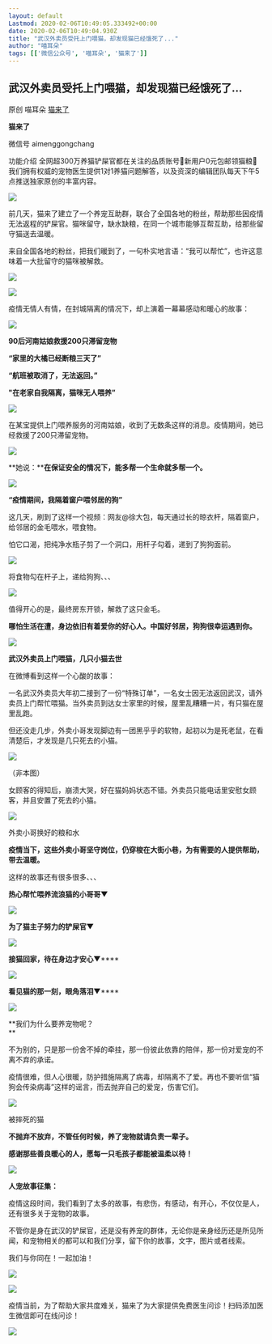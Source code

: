 ```yaml
---
layout: default
Lastmod: 2020-02-06T10:49:05.333492+00:00
date: 2020-02-06T10:49:04.930Z
title: "武汉外卖员受托上门喂猫，却发现猫已经饿死了..."
author: "喵耳朵"
tags: [['微信公众号', '喵耳朵', '猫来了']]
---
```


武汉外卖员受托上门喂猫，却发现猫已经饿死了...
------------------------

原创 喵耳朵 [猫来了](javascript:void(0);)

**猫来了** 

微信号 aimenggongchang

功能介绍 全网超300万养猫铲屎官都在关注的品质账号🎁新用户0元包邮领猫粮🎁我们拥有权威的宠物医生提供1对1养猫问题解答，以及资深的编辑团队每天下午5点推送独家原创的丰富内容。

![](https://images.weserv.nl/?url=https%3A%2F%2Fmmbiz.qpic.cn%2Fmmbiz_gif%2Fn6kw3MicQvcItxqEricWAia50Znx664TnR3TmwdEgEWWf2RO3I6J21EvOA3DGvVYPhqM8wObyGLA5Jk3Z9SrhKQAA%2F640%3Fwx_fmt%3Dgif)

  

前几天，猫来了建立了一个养宠互助群，联合了全国各地的粉丝，帮助那些因疫情无法返程的铲屎官。猫咪留守，缺水缺粮，在同一个城市能够互帮互助，给那些留守猫送去温暖。

  

来自全国各地的粉丝，把我们暖到了，一句朴实地言语：“我可以帮忙”，也许这意味着一大批留守的猫咪被解救。

  

![](https://images.weserv.nl/?url=https%3A%2F%2Fmmbiz.qpic.cn%2Fmmbiz_jpg%2Fn6kw3MicQvcJDVtMgrLic8p99Sicfax7MXRg0Yt2QgHBdmqZN98ywcvibV1kWCA8uneEgz5ohxMC3zddFlDicQ3hv9g%2F640%3Fwx_fmt%3Djpeg)

![](https://images.weserv.nl/?url=https%3A%2F%2Fmmbiz.qpic.cn%2Fmmbiz_jpg%2Fn6kw3MicQvcJDVtMgrLic8p99Sicfax7MXRS1GNIcMBEpnIHye7FxJ9jRf50tMk6BcLeXz0skEeibZNL7htelnU9bA%2F640%3Fwx_fmt%3Djpeg)

  

疫情无情人有情，在封城隔离的情况下，却上演着一幕幕感动和暖心的故事：

  

  

![](https://images.weserv.nl/?url=https%3A%2F%2Fmmbiz.qpic.cn%2Fmmbiz_png%2Fn6kw3MicQvcKgYWNYz1OAmPzW3BV2OiaZDIPRJ9wd2KqftpVeUO4BcsN4hJb6U4RmZwlsd9JcibnVj6AAZxiaauibNA%2F640%3Fwx_fmt%3Dpng)

**90后河南姑娘救援200只滞留宠物**

  

**“家里的大橘已经断粮三天了”**  

**“航班被取消了，无法返回。”**

**"在老家自我隔离，猫咪无人喂养”**

  

![](https://images.weserv.nl/?url=https%3A%2F%2Fmmbiz.qpic.cn%2Fmmbiz_gif%2Fn6kw3MicQvcJDVtMgrLic8p99Sicfax7MXRpBkdPcz9oayY1ts5dp3IWlvSicsST1XgvTs2gCcBptdzAibrzsMLDhNQ%2F640%3Fwx_fmt%3Dgif)

  

在某宝提供上门喂养服务的河南姑娘，收到了无数条这样的消息。疫情期间，她已经救援了200只滞留宠物。

  

![](https://images.weserv.nl/?url=https%3A%2F%2Fmmbiz.qpic.cn%2Fmmbiz_gif%2Fn6kw3MicQvcJDVtMgrLic8p99Sicfax7MXRWB8FnaP3p81yuHbQiaER3ZScAOhvCtZtskJqWNwlAibRVMiariaVxTGDTg%2F640%3Fwx_fmt%3Dgif)

  

**她说：****在保证安全的情况下，能多帮一个生命就多帮一个。**

![](https://images.weserv.nl/?url=https%3A%2F%2Fmmbiz.qpic.cn%2Fmmbiz_png%2Fn6kw3MicQvcKgYWNYz1OAmPzW3BV2OiaZDtC0Jxy0e5wTicRicSvvZ1icyLRpRSjHrs8Qg3IhpDBplrUFrDXrgHo3MQ%2F640%3Fwx_fmt%3Dpng)

**“疫情期间，我隔着窗户喂邻居的狗”**  

  

这几天，刷到了这样一个视频：网友@徐大包，每天通过长的晾衣杆，隔着窗户，给邻居的金毛喂水，喂食物。

  

怕它口渴，把纯净水瓶子剪了一个洞口，用杆子勾着，递到了狗狗面前。

  

![](https://images.weserv.nl/?url=https%3A%2F%2Fmmbiz.qpic.cn%2Fmmbiz_gif%2Fn6kw3MicQvcJDVtMgrLic8p99Sicfax7MXRnRoc5W3FtmKzmXmSy28PDj3Eic0blk91LX9dIVgjfZYNwXwQIlIIhqg%2F640%3Fwx_fmt%3Dgif)

  

将食物勾在杆子上，递给狗狗、、、  

  

![](https://images.weserv.nl/?url=https%3A%2F%2Fmmbiz.qpic.cn%2Fmmbiz_gif%2Fn6kw3MicQvcJDVtMgrLic8p99Sicfax7MXRFk0ZSCNrsKUibwBhCCVWSghvvShQxC2NiaY3ehFu4wich68mklGTZParQ%2F640%3Fwx_fmt%3Dgif)

  

值得开心的是，最终房东开锁，解救了这只金毛。

  

**哪怕生活在遭，身边依旧有着爱你的好心人。中国好邻居，狗狗很幸运遇到你。**

  

  

![](https://images.weserv.nl/?url=https%3A%2F%2Fmmbiz.qpic.cn%2Fmmbiz_png%2Fn6kw3MicQvcKgYWNYz1OAmPzW3BV2OiaZDaPd0bicxIUVA6ib4XG3BoRciaIhClTuVfic33Iw3ibQ3WZ2nabVy8akUu4w%2F640%3Fwx_fmt%3Dpng)

**武汉外卖员上门喂猫，几只小猫去世**

  

在微博看到这样一个心酸的故事：

  

一名武汉外卖员大年初二接到了一份“特殊订单”，一名女士因无法返回武汉，请外卖员上门帮忙喂猫。当外卖员到达女士家里的时候，屋里乱糟糟一片，有只猫在屋里乱跑。

  

但还没走几步，外卖小哥发现脚边有一团黑乎乎的软物，起初以为是死老鼠，在看清楚后，才发现是几只死去的小猫。

  

![](https://images.weserv.nl/?url=https%3A%2F%2Fmmbiz.qpic.cn%2Fmmbiz_jpg%2Fn6kw3MicQvcJDVtMgrLic8p99Sicfax7MXRJYlqUn0pfKAhndiaCy4XFicjVKAtxibaicPcKY55pQudovJgCUxm2l6Crg%2F640%3Fwx_fmt%3Djpeg)

（非本图）  

  

女顾客的得知后，崩溃大哭，好在猫妈妈状态不错。外卖员只能电话里安慰女顾客，并且安置了死去的小猫。

  

![](https://images.weserv.nl/?url=https%3A%2F%2Fmmbiz.qpic.cn%2Fmmbiz_jpg%2Fn6kw3MicQvcJDVtMgrLic8p99Sicfax7MXRQ8YsvGCJUwZWgyA0vrpM2vB2Xg8Z3DSZJZFhSVyzvX0rcOAG8WOf4A%2F640%3Fwx_fmt%3Djpeg)

外卖小哥换好的粮和水

  

**疫情当下，这些外卖小哥坚守岗位，仍穿梭在大街小巷，为有需要的人提供帮助，带去温暖。**

  

这样的故事还有很多很多、、、  

  

**热心帮忙喂养流浪猫的小哥哥▼**  

![](https://images.weserv.nl/?url=https%3A%2F%2Fmmbiz.qpic.cn%2Fmmbiz_jpg%2Fn6kw3MicQvcJDVtMgrLic8p99Sicfax7MXRSLDElejnHrXmM7usvqQ1aJicZksQuOliaOyoZrzSBxN8y01CSvjcX96g%2F640%3Fwx_fmt%3Djpeg)

  

**为了猫主子努力的铲屎官▼**

![](https://images.weserv.nl/?url=https%3A%2F%2Fmmbiz.qpic.cn%2Fmmbiz_jpg%2Fn6kw3MicQvcJDVtMgrLic8p99Sicfax7MXREy3oicVH4986n11HyFzBpuEn18lX871Qt1MT86Q2o8iciboicZs3ap458w%2F640%3Fwx_fmt%3Djpeg)

  

**接猫回家，待在身边才安心**▼****

![](https://images.weserv.nl/?url=https%3A%2F%2Fmmbiz.qpic.cn%2Fmmbiz_jpg%2Fn6kw3MicQvcJDVtMgrLic8p99Sicfax7MXRkCNiaYrhGpbj54juKNSJvpbVdwuWJY0iaqWapMmYz6r4KbjZWZ7mQ5uA%2F640%3Fwx_fmt%3Djpeg)

  

**看见猫的那一刻，眼角落泪**▼****

![](https://images.weserv.nl/?url=https%3A%2F%2Fmmbiz.qpic.cn%2Fmmbiz_jpg%2Fn6kw3MicQvcJDVtMgrLic8p99Sicfax7MXRniaRGNj1n8ZXlZpiaHb20xicwr82v4NOngWdXHhTysBoAeInUkBLfZcYg%2F640%3Fwx_fmt%3Djpeg)

  

**我们为什么要养宠物呢？  
**

  

不为别的，只是那一份舍不掉的牵挂，那一份彼此依靠的陪伴，那一份对爱宠的不离不弃的承诺。

  

疫情很难，但人心很暖，防护措施隔离了病毒，却隔离不了爱。再也不要听信“猫狗会传染病毒”这样的谣言，而去抛弃自己的爱宠，伤害它们。

  

![](https://images.weserv.nl/?url=https%3A%2F%2Fmmbiz.qpic.cn%2Fmmbiz_png%2Fn6kw3MicQvcJDVtMgrLic8p99Sicfax7MXRps4IibL90p5zK8e1tCpvZx0174wbvkOL5FibibH6qIvoJ7Cfj0Oicm0Egg%2F640%3Fwx_fmt%3Dpng)

被摔死的猫  

  

**不抛弃不放弃，不管任何时候，养了宠物就请负责一辈子。**

**感谢那些善良暖心的人，愿每一只毛孩子都能被温柔以待！**

  

![](https://images.weserv.nl/?url=https%3A%2F%2Fmmbiz.qpic.cn%2Fmmbiz_png%2F7QRTvkK2qC6Yug6l5lkg61bztM1fGp1lFKtRzvbMiaTxCevFfZblM6VWO3eb2nwUuMlDen2B5zgx82pice1kFKUw%2F640%3Fwx_fmt%3Dpng)

**人宠故事征集：**

疫情这段时间，我们看到了太多的故事，有悲伤，有感动，有开心，不仅仅是人，还有很多关于宠物的故事。

  

不管你是身在武汉的铲屎官，还是没有养宠的群体，无论你是亲身经历还是所见所闻，和宠物相关的都可以和我们分享，留下你的故事，文字，图片或者线索。

  

我们与你同在！一起加油！

  

**![](https://images.weserv.nl/?url=https%3A%2F%2Fmmbiz.qpic.cn%2Fmmbiz_png%2Fn6kw3MicQvcJDVtMgrLic8p99Sicfax7MXRVYpeMpgLpt9PEsqCY0HUGIIaiaawInyw8LQDhg9d6HWTg3KSgzJfN9Q%2F640%3Fwx_fmt%3Dpng)**

  

![](https://images.weserv.nl/?url=https%3A%2F%2Fmmbiz.qpic.cn%2Fmmbiz_gif%2Fn6kw3MicQvcItxqEricWAia50Znx664TnR3xIvs4Q8V0b5iaJU7n2uhrmHTY0GTwzIJPQMtK8t3z2dqVJZBGUan49w%2F640%3Fwx_fmt%3Dgif)

  

疫情当前，为了帮助大家共度难关，猫来了为大家提供免费医生问诊！扫码添加医生微信即可在线问诊！

  

![](https://images.weserv.nl/?url=https%3A%2F%2Fmmbiz.qpic.cn%2Fmmbiz_png%2Fn6kw3MicQvcIfOBc0AJKV4vu6aQncuBg6wwhXbBEHR3RaS7rpteDgKKPahadibvHNtkLwEpwy9Snev6lKicVejzdA%2F640%3Fwx_fmt%3Dpng)

